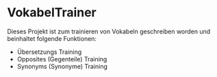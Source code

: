 # VokabelTrainer
Dieses Projekt ist zum trainieren von Vokabeln geschreiben worden und beinhaltet folgende Funktionen:
- Übersetzungs Training
- Opposites (Gegenteile) Training
- Synonyms (Synonyme) Training
